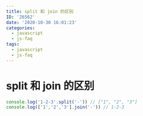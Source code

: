 ```yaml
---
title: split 和 join 的区别
ID: '26562'
date: '2020-10-30 16:01:23'
categories:
  - javascript
  - js-faq
tags:
  - javascript
  - js-faq
---
```


# split 和 join 的区别

``` js 
console.log('1-2-3'.split('-')) // ["1", "2", "3"]
console.log(['1','2','3'].join('-')) // 1-2-3
```
 
 
 
 
 
 
 
 
 
 
 
 
 
 
 
 
 
 
 
 
 
